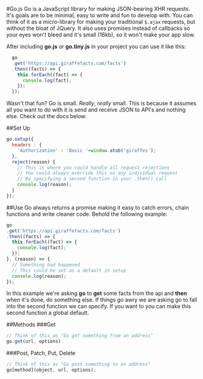 #Go.js
Go is a JavaScript library for making JSON-bearing XHR requests. It's goals are to be minimal, easy to write and fun to develop with. You can think of it as a micro-library for making your traditional `$.ajax` requests, but without the bloat of JQuery. It also uses promises instead of callbacks so your eyes won't bleed and it's small (16kb), so it won't make your app slow.

After including **go.js** or **go.tiny.js** in your project you can use it like this:

```js
  go
  .get('https://api.giraffefacts.com/facts')
  .then((facts) => {
    this.forEach((fact) => {
      console.log(fact);
    });
  });
```

Wasn't that fun? Go is small. *Really*, *really* small. This is because it assumes all you want to do with it is send and receive JSON to API's and nothing else. Check out the docs below:

##Set Up
```js
go.setup({
  headers : {
    'Authorization' : 'Basic '+window.atob('giraffes');
  },
  reject(reason) {
    // This is where you could handle all request rejections
    // You could always override this on any individual request
    // By specifying a second function in your .then() call
    console.log(reason);
  }
});
```
##Use
Go always returns a promise making it easy to catch errors, chain functions and write cleaner code. Behold the following example:
```js
go
.get('https://api.giraffefacts.com/facts')
.then((facts) => {
  this.forEach((fact) => {
    console.log(fact);
  });
}, (reason) => {
  // Something bad happened
  // This could be set as a default in setup
  console.log(reason);
});
```

In this example we're asking **go** to **get** some facts from the api and **then** when it's done, do something else. If things go awry we are asking go to fall into the second function we can specify. If you want to you can make this second function a global default.

##Methods
###Get
```js
// Think of this as "Go get something from an address"
go.get(url, options)
```

###Post, Patch, Put, Delete
```js
// Think of this as "Go post something to an address"
go[method](object, url, options);
```
